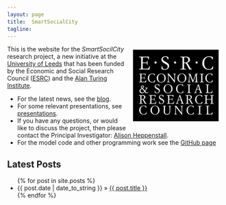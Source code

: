 ```yaml
---
layout: page
title:  SmartSocialCity
tagline: 
---
```


<img style="float:right; padding:10px ;width:200px; height:auto;" src="./figures/LOGO_ESRC.jpg" alt="ESRC logo" />



This is the website for the _SmartSocilCity_ research project, a new initiative at the [University of Leeds](http://www.leeds.ac.uk/) that has been funded by the Economic and Social Research Council ([ESRC](https://esrc.ukri.org/)) and the [Alan Turing Institute](http://turing.ac.uk/).

 - For the latest news, see the [blog]({{site.baseurl}}/blog.html).
 - For some relevant presentations, see [presentations]({{site.baseurl}}/presentations.html).
 - If you have any questions, or would like to discuss the project, then please contact the Principal Investigator: [Alison Heppenstall](http://www.geog.leeds.ac.uk/people/a.j.heppenstall/).
 - For the model code and other programming work see the [GitHub page](https://github.com/Urban-Analytics/SmartSocialCity)


## Latest Posts

<ul class="posts">
  {% for post in site.posts %}
    <li><span>{{ post.date | date_to_string }}</span> &raquo; <a href="{{ site.baseurl }}{{ post.url }}">{{ post.title }}</a></li>
  {% endfor %}
</ul>

